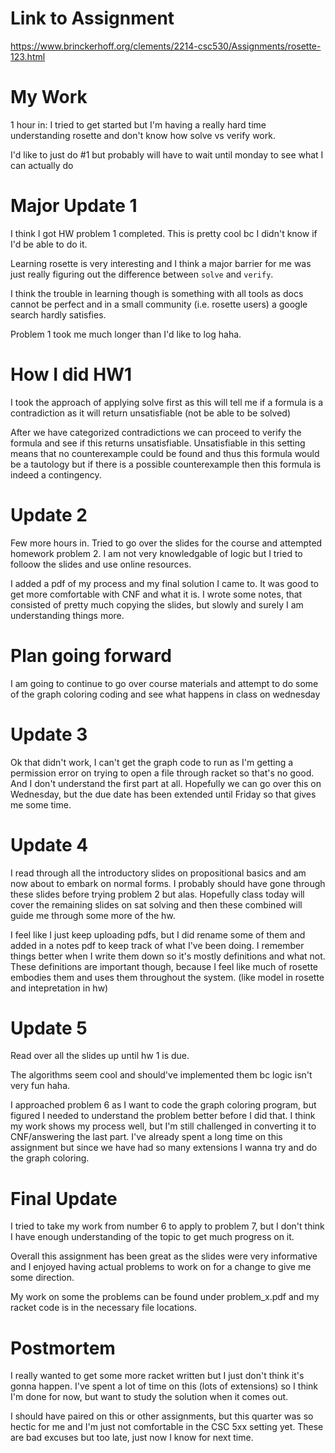 # Link to Assignment

https://www.brinckerhoff.org/clements/2214-csc530/Assignments/rosette-123.html

# My Work

1 hour in: I tried to get started but I'm having a really hard time understanding rosette and don't know how solve vs verify work. 

I'd like to just do #1 but probably will have to wait until monday to see what I can actually do

# Major Update 1

I think I got HW problem 1 completed. This is pretty cool bc I didn't know if I'd be able to do it.

Learning rosette is very interesting and I think a major barrier for me was just really figuring out the difference between `solve` and `verify`. 

I think the trouble in learning though is something with all tools as docs cannot be perfect and in a small community (i.e. rosette users) a google search hardly satisfies.

Problem 1 took me much longer than I'd like to log haha.

# How I did HW1

I took the approach of applying solve first as this will tell me if a formula is a contradiction as it will return unsatisfiable (not be able to be solved)

After we have categorized contradictions we can proceed to verify the formula and see if this returns unsatisfiable. Unsatisfiable in this setting means that no counterexample could be found and thus this formula would be a tautology but if there is a possible counterexample then this formula is indeed a contingency.

# Update 2

Few more hours in. Tried to go over the slides for the course and attempted homework problem 2. I am not very knowledgable of logic but I tried to folloow the slides and use online resources.

I added a pdf of my process and my final solution I came to. 
It was good to get more comfortable with CNF and what it is. I wrote some notes, that consisted of pretty much copying the slides, but slowly and surely I am understanding things more.

# Plan going forward

I am going to continue to go over course materials and attempt to do some of the graph coloring coding and see what happens in class on wednesday

# Update 3

Ok that didn't work, I can't get the graph code to run as I'm getting a permission error on trying to open a file through racket so that's no good. 
And I don't understand the first part at all.
Hopefully we can go over this on Wednesday, but the due date has been extended until Friday so that gives me some time.

# Update 4

I read through all the introductory slides on propositional basics and am now about to embark on normal forms. I probably should have gone through these slides before trying problem 2 but alas. Hopefully class today will cover the remaining slides on sat solving and then these combined will guide me through some more of the hw.

I feel like I just keep uploading pdfs, but I did rename some of them and added in a notes pdf to keep track of what I've been doing. I remember things better when I write them down so it's mostly definitions and what not. These definitions are important though, because I feel like much of rosette embodies them and uses them throughout the system. (like model in rosette and intepretation in hw)

# Update 5

Read over all the slides up until hw 1 is due.

The algorithms seem cool and should've implemented them bc logic isn't very fun haha.

I approached problem 6 as I want to code the graph coloring program, but figured I needed to understand the problem better before I did that. I think my work shows my process well, but I'm still challenged in converting it to CNF/answering the last part. I've already spent a long time on this assignment but since we have had so many extensions I wanna try and do the graph coloring.

# Final Update

I tried to take my work from number 6 to apply to problem 7, but I don't think I have enough understanding of the topic to get much progress on it.

Overall this assignment has been great as the slides were very informative and I enjoyed having actual problems to work on for a change to give me some direction. 

My work on some the problems can be found under problem_x.pdf and my racket code is in the necessary file locations.

# Postmortem

I really wanted to get some more racket written but I just don't think it's gonna happen. I've spent a lot of time on this (lots of extensions) so I think I'm done for now, but want to study the solution when it comes out.

I should have paired on this or other assignments, but this quarter was so hectic for me and I'm just not comfortable in the CSC 5xx setting yet. These are bad excuses but too late, just now I know for next time.


